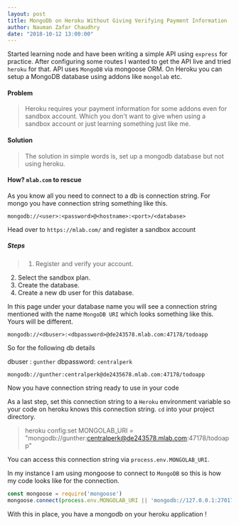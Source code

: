 ```yaml
---
layout: post
title: MongoDb on Heroku Without Giving Verifying Payment Information
author: Nauman Zafar Chaudhry
date: "2018-10-12 13:00:00"
---
```


Started learning node and have been writing a simple API using `express` for practice. After configuring some routes I wanted to get the API live and tried `heroku` for that.
API uses `MongoDB` via mongoose ORM. On Heroku you can setup a MongoDB database using addons like `mongolab` etc.



#### Problem
>Heroku requires your payment information for some addons even for sandbox account. Which you don't want to give when using a sandbox account or just learning something just like me.

#### Solution
>The solution in simple words is, set up a mongodb database but not using heroku.

#### How? `mlab.com` to rescue
As you know all you need to connect to a db is connection string. For mongo you have connection string something like this.

`mongodb://<user>:<password>@<hostname>:<port>/<database>`

Head over to `https://mlab.com/` and register a sandbox account

##### Steps
>1. Register and verify your account.
2. Select the sandbox plan.
3. Create the database.
4. Create a new db user for this database.

In this page under your database name you will see a connection string mentioned with the name `MongoDB URI` which looks something like this. Yours will be different.

`mongodb://<dbuser>:<dbpassword>@de243578.mlab.com:47178/todoapp`

So for the following db details

dbuser : `gunther`
dbpassword: `centralperk`

`mongodb://gunther:centralperk@de2435678.mlab.com:47178/todoapp`

Now you have connection string ready to use in your code

As a last step, set this connection string to a `Heroku` environment variable so your code on heroku knows this connection string. `cd` into your project directory.
>heroku config:set MONGOLAB_URI = "mongodb://gunther:centralperk@de243578.mlab.com:47178/todoapp"

You can access this connection string via `process.env.MONGOLAB_URI`.

In my instance I am using mongoose to connect to `MongoDB` so this is how my code looks like for the connection.

```javascript
const mongoose = require('mongoose')
mongoose.connect(process.env.MONGOLAB_URI || 'mongodb://127.0.0.1:27017/TodoApp');
```

With this in place, you have a mongodb on your heroku application !
